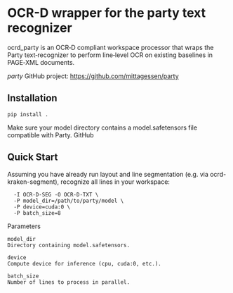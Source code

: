 # OCR-D wrapper for the party text recognizer

ocrd_party is an OCR‑D compliant workspace processor that wraps the Party text‐recognizer to perform line‐level OCR on existing <TextLine> baselines in PAGE‑XML documents.     

*party* GitHub project: https://github.com/mittagessen/party

## Installation
`pip install . `

Make sure your model directory contains a model.safetensors file compatible with Party.
GitHub
## Quick Start

Assuming you have already run layout and line segmentation (e.g. via ocrd-kraken-segment), recognize all lines in your workspace:

```ocrd-party-recognize \
  -I OCR-D-SEG -O OCR-D-TXT \
  -P model_dir=/path/to/party/model \
  -P device=cuda:0 \
  -P batch_size=8
```

Parameters

    model_dir
    Directory containing model.safetensors.

    device
    Compute device for inference (cpu, cuda:0, etc.).

    batch_size
    Number of lines to process in parallel.